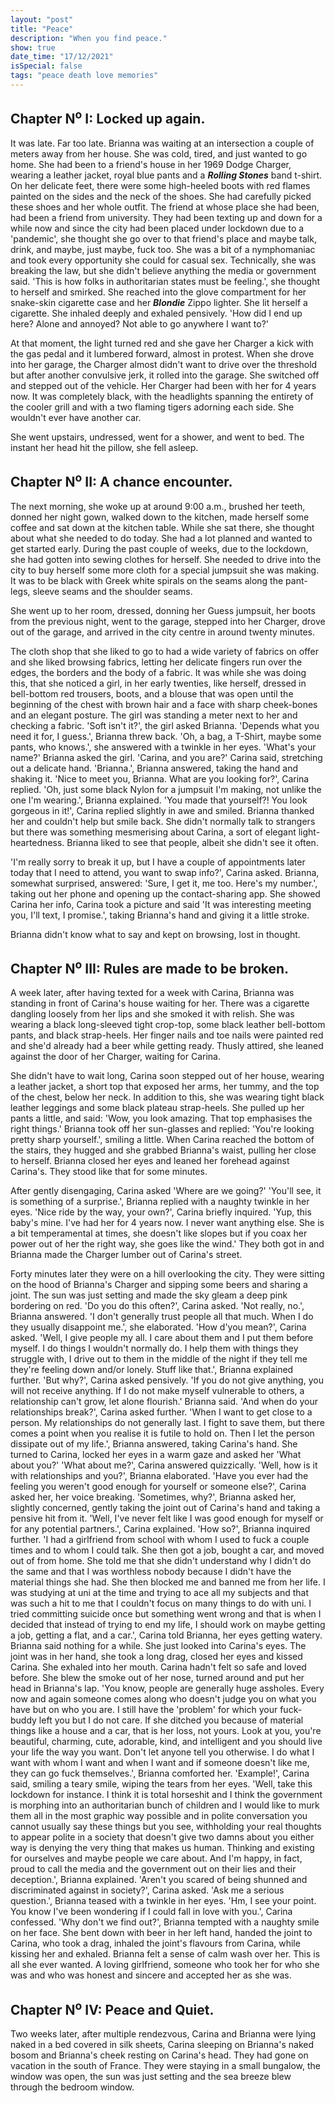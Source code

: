 ```yaml
---
layout: "post"
title: "Peace"
description: "When you find peace."
show: true
date_time: "17/12/2021"
isSpecial: false
tags: "peace death love memories"
---
```


## Chapter N<sup>o</sup> I: Locked up again.

It was late. Far too late. Brianna was waiting at an intersection a couple of meters away from her house. She was cold, tired, and just wanted to go home. She had been to a friend's house in her 1969 Dodge Charger, wearing a leather jacket, royal blue pants and a ***Rolling Stones*** band t-shirt. On her delicate feet, there were some high-heeled boots with red flames painted on the sides and the neck of the shoes. She had carefully picked these shoes and her whole outfit. The friend at whose place she had been, had been a friend from university. They had been texting up and down for a while now and since the city had been placed under lockdown due to a 'pandemic', she thought she go over to that friend's place and maybe talk, drink, and maybe, just maybe, fuck too. She was a bit of a nymphomaniac and took every opportunity she could for casual sex. Technically, she was breaking the law, but she didn't believe anything the media or government said. 'This is how folks in authoritarian states must be feeling.', she thought to herself and smirked. She reached into the glove compartment for her snake-skin cigarette case and her ***Blondie*** Zippo lighter. She lit herself a cigarette. She inhaled deeply and exhaled pensively. 'How did I end up here? Alone and annoyed? Not able to go anywhere I want to?'

At that moment, the light turned red and she gave her Charger a kick with the gas pedal and it lumbered forward, almost in protest. When she drove into her garage, the Charger almost didn't want to drive over the threshold but after another convulsive jerk, it rolled into the garage. She switched off and stepped out of the vehicle. Her Charger had been with her for 4 years now. It was completely black, with the headlights spanning the entirety of the cooler grill and with a two flaming tigers adorning each side. She wouldn't ever have another car.

She went upstairs, undressed, went for a shower, and went to bed. The instant her head hit the pillow, she fell asleep.

## Chapter N<sup>o</sup> II: A chance encounter.

The next morning, she woke up at around 9:00 a.m., brushed her teeth, donned her night gown, walked down to the kitchen, made herself some coffee and sat down at the kitchen table. While she sat there,  she thought about what she needed to do today. She had a lot planned and wanted to get started early. During the past couple of weeks, due to the lockdown, she had gotten into sewing clothes for herself. She needed to drive into the city to buy herself some more cloth for a special jumpsuit she was making. It was to be black with Greek white spirals on the seams along the pant-legs, sleeve seams and the shoulder seams.

She went up to her room, dressed, donning her Guess jumpsuit, her boots from the previous night, went to the garage, stepped into her Charger, drove out of the garage, and arrived in the city centre in around twenty minutes.

The cloth shop that she liked to go to had a wide variety of fabrics on offer and she liked browsing fabrics, letting her delicate fingers run over the edges, the borders and the body of a fabric. It was while she was doing this, that she noticed a girl, in her early twenties, like herself, dressed in bell-bottom red trousers, boots, and a blouse that was open until the beginning of the chest with brown hair and a face with sharp cheek-bones and an elegant posture. The girl was standing a meter next to her and checking a fabric. 'Soft isn't it?', the girl asked Brianna. 'Depends what you need it for, I guess.', Brianna threw back. 'Oh, a bag, a T-Shirt, maybe some pants, who knows.', she answered with a twinkle in her eyes. 'What's your name?' Brianna asked the girl. 'Carina, and you are?' Carina said, stretching out a delicate hand. 'Brianna.', Brianna answered, taking the hand and shaking it. 'Nice to meet you, Brianna. What are you looking for?', Carina replied. 'Oh, just some black Nylon for a jumpsuit I'm making, not unlike the one I'm wearing.', Brianna explained. 'You made that yourself?! You look gorgeous in it!', Carina replied slightly in awe and smiled. Brianna thanked her and couldn't help but smile back. She didn't normally talk to strangers but there was something mesmerising about Carina, a sort of elegant light-heartedness. Brianna liked to see that people, albeit she didn't see it often.

'I'm really sorry to break it up, but I have a couple of appointments later today that I need to attend, you want to swap info?', Carina asked. Brianna, somewhat surprised, answered: 'Sure, I get it, me too. Here's my number.', taking out her phone and opening up the contact-sharing app. She showed Carina her info, Carina took a picture and said 'It was interesting meeting you, I'll text, I promise.', taking Brianna's hand and giving it a little stroke.

Brianna didn't know what to say and kept on browsing, lost in thought.

## Chapter N<sup>o</sup> III: Rules are made to be broken.

A week later, after having texted for a week with Carina, Brianna was standing in front of Carina's house waiting for her. There was a cigarette dangling loosely from her lips and she smoked it with relish. She was wearing a black long-sleeved tight crop-top, some black leather bell-bottom pants, and black strap-heels. Her finger nails and toe nails were painted red and she'd already had a beer while getting ready. Thusly attired, she leaned against the door of her Charger, waiting for Carina.

She didn't have to wait long, Carina soon stepped out of her house, wearing a leather jacket, a short top that exposed her arms, her tummy, and the top of the chest, below her neck. In addition to this, she was wearing tight black leather leggings and some black plateau strap-heels. She pulled up her pants a little, and said: 'Wow, you look amazing. That top emphasises the right things.' Brianna took off her sun-glasses and replied: 'You're looking pretty sharp yourself.', smiling a little. When Carina reached the bottom of the stairs, they hugged and she grabbed Brianna's waist, pulling her close to herself. Brianna closed her eyes and leaned her forehead against Carina's. They stood like that for some minutes.

After gently disengaging, Carina asked 'Where are we going?' 'You'll see, it is something of a surprise.', Brianna replied with a naughty twinkle in her eyes. 'Nice ride by the way, your own?', Carina briefly inquired. 'Yup, this baby's mine. I've had her for 4 years now. I never want anything else. She is a bit temperamental at times, she doesn't like slopes but if you coax her power out of her the right way, she goes like the wind.' They both got in and Brianna made the Charger lumber out of Carina's street.

Forty minutes later they were on a hill overlooking the city. They were sitting on the hood of Brianna's Charger and sipping some beers and sharing a joint. The sun was just setting and made the sky gleam a deep pink bordering on red. 'Do you do this often?', Carina asked. 'Not really, no.', Brianna answered. 'I don't generally trust people all that much. When I do they usually disappoint me.', she elaborated. 'How d'you mean?', Carina asked. 'Well, I give people my all. I care about them and I put them before myself. I do things I wouldn't normally do. I help them with things they struggle with, I drive out to them in the middle of the night if they tell me they're feeling down and/or lonely. Stuff like that.', Brianna explained further. 'But why?', Carina asked pensively. 'If you do not give anything, you will not receive anything. If I do not make myself vulnerable to others, a relationship can't grow, let alone flourish.' Brianna said. 'And when do your relationships break?', Carina asked further. 'When I want to get close to a person. My relationships do not generally last. I fight to save them, but there comes a point when you realise it is futile to hold on. Then I let the person dissipate out of my life.', Brianna answered, taking Carina's hand. She turned to Carina, locked her eyes in a warm gaze and asked her 'What about you?' 'What about me?', Carina answered quizzically. 'Well, how is it with relationships and you?', Brianna elaborated. 'Have you ever had the feeling you weren't good enough for yourself or someone else?', Carina asked her, her voice breaking. 'Sometimes, why?', Brianna asked her, slightly concerned, gently taking the joint out of Carina's hand and taking a pensive hit from it. 'Well, I've never felt like I was good enough for myself or for any potential partners.', Carina explained. 'How so?', Brianna inquired further. 'I had a girlfriend from school with whom I used to fuck a couple times and to whom I could talk. She then got a job, bought a car, and moved out of from home. She told me that she didn't understand why I didn't do the same and that I was worthless nobody because I didn't have the material things she had. She then blocked me and banned me from her life. I was studying at uni at the time and trying to ace all my subjects and that was such a hit to me that I couldn't focus on many things to do with uni. I tried committing suicide once but something went wrong and that is when I decided that instead of trying to end my life, I should work on maybe getting a job, getting a flat, and a car.', Carina told Brianna, her eyes getting watery. Brianna said nothing for a while. She just looked into Carina's eyes. The joint was in her hand, she took a long drag, closed her eyes and kissed Carina. She exhaled into her mouth. Carina hadn't felt so safe and loved before. She blew the smoke out of her nose, turned around and put her head in Brianna's lap. 'You know, people are generally huge assholes. Every now and again someone comes along who doesn't judge you on what you have but on who you are. I still have the 'problem' for which your fuck-buddy left you but I do not care. If she ditched you because of material things like a house and a car, that is her loss, not yours. Look at you, you're beautiful, charming, cute, adorable, kind, and intelligent and you should live your life the way you want. Don't let anyone tell you otherwise. I do what I want with whom I want and when I want and if someone doesn't like me, they can go fuck themselves.', Brianna comforted her. 'Example!', Carina said, smiling a teary smile, wiping the tears from her eyes. 'Well, take this lockdown for instance. I think it is total horseshit and I think the government is morphing into an authoritarian bunch of children and I would like to murk them all in the most graphic way possible and in polite conversation you cannot usually say these things but you see, withholding your real thoughts to appear polite in a society that doesn't give two damns about you either way is denying the very thing that makes us human. Thinking and existing for ourselves and maybe people we care about. And I'm happy, in fact, proud to call the media and the government out on their lies and their deception.', Brianna explained. 'Aren't you scared of being shunned and discriminated against in society?', Carina asked. 'Ask me a serious question.', Brianna teased with a twinkle in her eyes. 'Hm, I see your point. You know I've been wondering if I could fall in love with you.', Carina confessed. 'Why don't we find out?', Brianna tempted with a naughty smile on her face. She bent down with beer in her left hand, handed the joint to Carina, who took a drag, inhaled the joint's flavours from Carina, while kissing her and exhaled. Brianna felt a sense of calm wash over her. This is all she ever wanted. A loving girlfriend, someone who took her for who she was and who was honest and sincere and accepted her as she was.

## Chapter N<sup>o</sup> IV: Peace and Quiet.

Two weeks later, after multiple rendezvous, Carina and Brianna were lying naked in a bed covered in silk sheets, Carina sleeping on Brianna's naked bosom and Brianna's cheek resting on Carina's head. They had gone on vacation in the south of France. They were staying in a small bungalow, the window was open, the sun was just setting and the sea breeze blew through the bedroom window.
